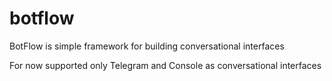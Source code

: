# botflow

BotFlow is simple framework for building conversational interfaces

For now supported only Telegram and Console as conversational interfaces
